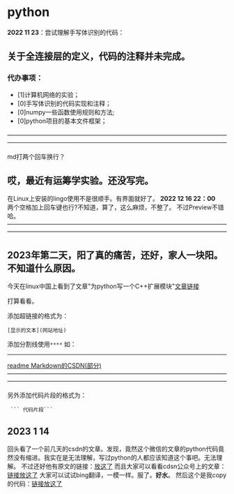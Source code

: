 # python
**2022 11 23**：尝试理解手写体识别的代码：

## 关于全连接层的定义，代码的注释并未完成。

### 代办事项：
- [1]计算机网络的实验；  
- [0]手写体识别的代码实现和注释；  
- [0]numpy一些函数使用规则和方法;  
- [0]python项目的基本文件框架；


————————————————————————————————————————————————————————————————————————

md打两个回车换行？


## 哎，最近有运筹学实验。还没写完。
在Linux上安装的lingo使用不是很顺手。有界面就好了。
**2022 12 16 22：00**  <br>两个空格加上回车键也行?不知道，算了，这么麻烦，不整了。
不过Preview不错哈。
————————————————————————————————————————————————————————————————————————  


## 2023年第二天，阳了真的痛苦，还好，家人一块阳。不知道什么原因。


今天在linux中国上看到了文章"为python写一个C++扩展模块"[文章链接](https://linux.cn/article-15405-1.html)


打算看看。


添加超链接的格式为：
```
[显示的文本](网站地址)
```
添加分割线使用```****```
如：
****
[readme Markdown的CSDN(部分)](https://blog.csdn.net/m0_37622530/article/details/80456270)
————————————————————————————————————————————————————————————————————————

另外添加代码片段的格式为：
```
 ``` 代码片段```
```

## 2023 1 14 
回头看了一个前几天的csdn的文章。发现，竟然这个微信的文章的python代码竟然没有缩进。我实在是无法理解，写过python的人都应该知道这个事吧。无法理解。
不过还好他有原文的链接：[放这了](https://vgel.me/posts/donut/)
而且大家可以看看cdsn公众号上的文章：[链接放这了](https://mp.weixin.qq.com/s/eYU5pa9Xidmhxhv4STBrPA)
大家可以试试bing翻译，一模一样。服了。**好水**。
然后这个是我copy的代码：[链接放这了]()